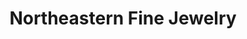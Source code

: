 ---
title: "Northeastern Fine Jewelry"
url: /schenectady/northeastern-fine-jewelry/
shop: jewelry
---